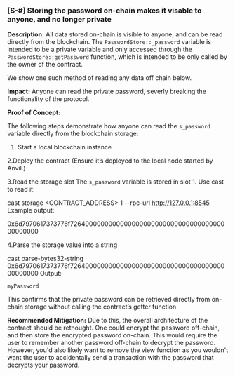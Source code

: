 ### [S-#] Storing the password on-chain makes it visable to anyone, and no longer private

**Description:** All data stored on-chain is visible to anyone, and can be read directly from the blockchain. The `PasswordStore::_password` variable is intended to be a private variable and only accessed through the `PasswordStore::getPassword` function, which is intended to be only called by the owner of the contract.

We show one such method of reading any data off chain below.

**Impact:** Anyone can read the private password, severly breaking the functionality of the protocol.

**Proof of Concept:**  

The following steps demonstrate how anyone can read the `s_password` variable directly from the blockchain storage:

1. Start a local blockchain instance  
   
   
2.Deploy the contract
(Ensure it’s deployed to the local node started by Anvil.)

3.Read the storage slot
The `s_password` variable is stored in slot 1. Use cast to read it:

cast storage <CONTRACT_ADDRESS> 1 --rpc-url http://127.0.0.1:8545
Example output:

0x6d7970617373776f726400000000000000000000000000000000000000000000

4.Parse the storage value into a string

cast parse-bytes32-string 0x6d7970617373776f726400000000000000000000000000000000000000000000
Output:

 `myPassword`

This confirms that the private password can be retrieved directly from on-chain storage without calling the contract’s getter function.

**Recommended Mitigation:** Due to this, the overall architecture of the contract should be rethought. One could encrypt the password off-chain, and then store the encrypted password on-chain. This would require the user to remember another password off-chain to decrypt the password. However, you'd also likely want to remove the view function as you wouldn't want the user to accidentally send a transaction with the password that decrypts your password.
